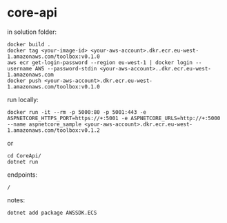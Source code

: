 # core-api

in solution folder:
~~~
docker build .
docker tag <your-image-id> <your-aws-account>.dkr.ecr.eu-west-1.amazonaws.com/toolbox:v0.1.0
aws ecr get-login-password --region eu-west-1 | docker login --username AWS --password-stdin <your-aws-account>..dkr.ecr.eu-west-1.amazonaws.com
docker push <your-aws-account>.dkr.ecr.eu-west-1.amazonaws.com/toolbox:v0.1.0
~~~

run locally:
~~~
docker run -it --rm -p 5000:80 -p 5001:443 -e ASPNETCORE_HTTPS_PORT=https://+:5001 -e ASPNETCORE_URLS=http://+:5000 --name aspnetcore_sample <your-aws-account>.dkr.ecr.eu-west-1.amazonaws.com/toolbox:v0.1.2
~~~
or
~~~
cd CoreApi/
dotnet run
~~~


endpoints:
~~~
/
~~~

notes:
~~~
dotnet add package AWSSDK.ECS
~~~
